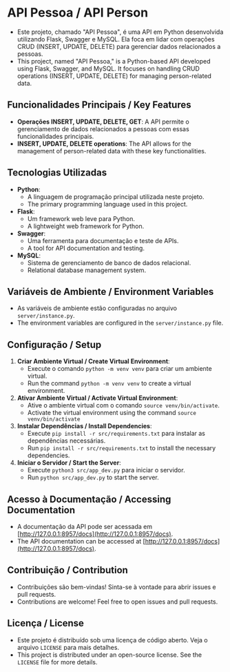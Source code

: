 # API Pessoa / API Person

   - Este projeto, chamado "API Pessoa", é uma API em Python desenvolvida utilizando Flask, Swagger e MySQL. Ela foca em lidar com operações CRUD (INSERT, UPDATE, DELETE) para gerenciar dados relacionados a pessoas.
   - This project, named "API Pessoa," is a Python-based API developed using Flask, Swagger, and MySQL. It focuses on handling CRUD operations (INSERT, UPDATE, DELETE) for managing person-related data.

## Funcionalidades Principais / Key Features

   - **Operações INSERT, UPDATE, DELETE, GET**: A API permite o gerenciamento de dados relacionados a pessoas com essas funcionalidades principais.
   - **INSERT, UPDATE, DELETE operations**: The API allows for the management of person-related data with these key functionalities.

## Tecnologias Utilizadas

   - **Python**:
     - A linguagem de programação principal utilizada neste projeto.
     - The primary programming language used in this project.
   - **Flask**:
      - Um framework web leve para Python.
      - A lightweight web framework for Python.
   - **Swagger**:
      - Uma ferramenta para documentação e teste de APIs.
      - A tool for API documentation and testing.
   - **MySQL**:
      - Sistema de gerenciamento de banco de dados relacional.
      - Relational database management system.

## Variáveis de Ambiente / Environment Variables

   - As variáveis de ambiente estão configuradas no arquivo `server/instance.py`.
   - The environment variables are configured in the `server/instance.py` file.

## Configuração / Setup

1. **Criar Ambiente Virtual / Create Virtual Environment**:
   - Execute o comando `python -m venv venv` para criar um ambiente virtual.
   - Run the command `python -m venv venv` to create a virtual environment.
3. **Ativar Ambiente Virtual / Activate Virtual Environment**:
   - Ative o ambiente virtual com o comando `source venv/bin/activate`.
   - Activate the virtual environment using the command `source venv/bin/activate`
5. **Instalar Dependências / Install Dependencies**:
   - Execute `pip install -r src/requirements.txt` para instalar as dependências necessárias.
   - Run `pip install -r src/requirements.txt` to install the necessary dependencies.
7. **Iniciar o Servidor / Start the Server**:
   - Execute `python3 src/app_dev.py` para iniciar o servidor.
   - Run `python src/app_dev.py` to start the server.

## Acesso à Documentação / Accessing Documentation

   - A documentação da API pode ser acessada em [http://127.0.0.1:8957/docs](http://127.0.0.1:8957/docs).
   - The API documentation can be accessed at [http://127.0.0.1:8957/docs](http://127.0.0.1:8957/docs).

## Contribuição / Contribution

   - Contribuições são bem-vindas! Sinta-se à vontade para abrir issues e pull requests.
   - Contributions are welcome! Feel free to open issues and pull requests.

## Licença / License

   - Este projeto é distribuído sob uma licença de código aberto. Veja o arquivo `LICENSE` para mais detalhes.
   - This project is distributed under an open-source license. See the `LICENSE` file for more details.
